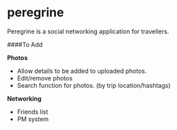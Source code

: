 # peregrine

Peregrine is a social networking application for travellers.

####To Add

**Photos**
- Allow details to be added to uploaded photos.
- Edit/remove photos
- Search function for photos. (by trip location/hashtags)

**Networking**
- Friends list
- PM system

